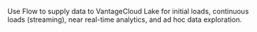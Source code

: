 
Use Flow to supply data to VantageCloud Lake for initial loads, continuous loads (streaming), near real-time analytics, and ad hoc data exploration.

